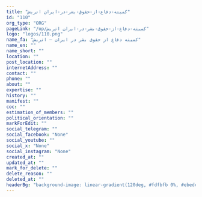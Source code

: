 ```yaml
---
title: "کمیته-دفاع-از-حقوق-بشر-در-ایران اتریش"
id: "110"
org_type: "ORG"
pageLink: "/op/کمیته-دفاع-از-حقوق-بشر-در-ایران اتریش"
logo: "logos/110.png"
name_fa: "کمیته دفاع از حقوق بشر در ایران – اتریش"
name_en: ""
name_short: ""
location: ""
post_location: ""
internetAddress: ""
contact: ""
phone: ""
about: ""
expertise: ""
history: ""
manifest: ""
coc: ""
estimation_of_members: ""
political_orientation: ""
markForEdit: ""
social_telegram: ""
social_facebook: "None"
social_youtube: ""
social_x: "None"
social_instagram: "None"
created_at: ""
updated_at: ""
mark_for_delete: ""
delete_reason: ""
deleted_at: ""
headerBg: "background-image: linear-gradient(120deg, #fdfbfb 0%, #ebedee 100%);"
---
```

